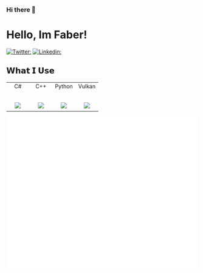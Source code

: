 ### Hi there 👋

# Hello, Im Faber!

[![Twitter:](https://img.shields.io/twitter/follow/FaberSan_Z?style=social)](https://twitter.com/FaberSan_Z)
[![Linkedin:](https://img.shields.io/badge/-FaberSanZ-blue?style=flat-square&logo=Linkedin&logoColor=white&link=https://www.linkedin.com/in/faber-leonardo-0642881a5)](https://www.linkedin.com/in/faber-leonardo-0642881a5/)



## 𝗪𝗵𝗮𝘁 𝗜 𝗨𝘀𝗲

<table>
  <tbody>
    <tr valign="top">
      <td width="25%" align="center">
        <span>C#</span><br><br><br>
        <img height="64px" src="https://cdn.svgporn.com/logos/c-sharp.svg">
      </td>
      <td width="25%" align="center">
        <span>C++</span><br><br><br>
        <img height="64px" src="https://cdn.svgporn.com/logos/c-plusplus.svg">
      </td>
      <td width="25%" align="center">
        <span>Python</span><br><br><br>
        <img height="64px" src="https://cdn.svgporn.com/logos/python.svg">
      </td>
      <td width="25%" align="center">
        <span>Vulkan</span><br><br><br>
        <img height="64px" src="https://cdn.svgporn.com/logos/vulkan.svg">
      </td>
    </tr>
  </tbody>
</table>

![Metrics](https://github.com/FaberSanZ/FaberSanZ/blob/master/github-metrics.svg)





